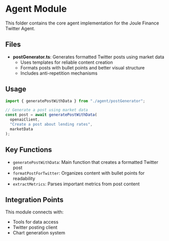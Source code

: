 # Agent Module

This folder contains the core agent implementation for the Joule Finance Twitter Agent.

## Files

- **postGenerator.ts**: Generates formatted Twitter posts using market data
  - Uses templates for reliable content creation
  - Formats posts with bullet points and better visual structure
  - Includes anti-repetition mechanisms

## Usage

```typescript
import { generatePostWithData } from "./agent/postGenerator";

// Generate a post using market data
const post = await generatePostWithData(
  openaiClient,
  "Create a post about lending rates",
  marketData
);
```

## Key Functions

- `generatePostWithData`: Main function that creates a formatted Twitter post
- `formatPostForTwitter`: Organizes content with bullet points for readability
- `extractMetrics`: Parses important metrics from post content

## Integration Points

This module connects with:

- Tools for data access
- Twitter posting client
- Chart generation system
